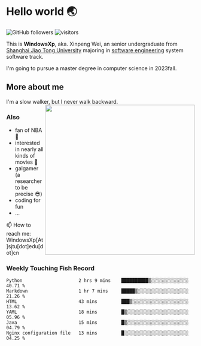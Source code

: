 <!--
**WindowsXp-Beta/WindowsXp-Beta** is a ✨ _special_ ✨ repository because its `README.md` (this file) appears on your GitHub profile.

Here are some ideas to get you started:

- 🔭 I’m currently working on ...
- 🌱 I’m currently learning ...
- 👯 I’m looking to collaborate on ...
- 🤔 I’m looking for help with ...
- 💬 Ask me about ...
- 📫 How to reach me: ...
- 😄 Pronouns: ...
- ⚡ Fun fact: ...
-->
# Hello world :earth_asia:

![GitHub followers](https://img.shields.io/github/followers/WindowsXp-Beta?style=social)
![visitors](https://visitor-badge.glitch.me/badge?page_id=WindowsXp-Beta)

This is **WindowsXp**, aka. Xinpeng Wei, an senior undergraduate from [Shanghai Jiao Tong University](http://en.sjtu.edu.cn/) majoring in [software engineering](http://www.se.sjtu.edu.cn/) system software track.

I'm going to pursue a master degree in computer science in 2023fall.

## More about me

I'm a slow walker, but I never walk backward.<img align='right' src='https://github-readme-stats.vercel.app/api/top-langs/?username=WindowsXp-Beta&layout=compact&hide=scss,hcl,Tcl&langs_count=5&theme=tokyonight' width='400px'>

### Also
- fan of NBA :basketball:
- interested in nearly all kinds of movies :movie_camera:
- galgamer (a researcher to be precise :sunglasses:)
- coding for fun
- ...

📫 How to reach me: WindowsXp[At]sjtu[dot]edu[dot]cn

### Weekly Touching Fish Record

<!--START_SECTION:waka-->

```text
Python                     2 hrs 9 mins    ██████████▒░░░░░░░░░░░░░░   40.71 %
Markdown                   1 hr 7 mins     █████▒░░░░░░░░░░░░░░░░░░░   21.26 %
HTML                       43 mins         ███▒░░░░░░░░░░░░░░░░░░░░░   13.62 %
YAML                       18 mins         █▒░░░░░░░░░░░░░░░░░░░░░░░   05.96 %
Java                       15 mins         █▒░░░░░░░░░░░░░░░░░░░░░░░   04.79 %
Nginx configuration file   13 mins         █░░░░░░░░░░░░░░░░░░░░░░░░   04.25 %
```

<!--END_SECTION:waka-->

